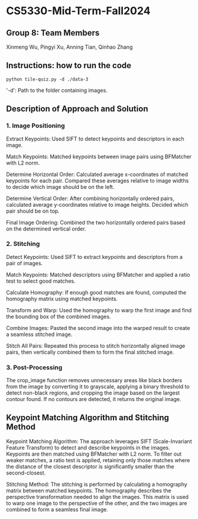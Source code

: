 # CS5330-Mid-Term-Fall2024
## Group 8: Team Members
Xinmeng Wu, Pingyi Xu, Anning Tian, Qinhao Zhang
## Instructions: how to run the code
```
python tile-quiz.py -d ./data-3
```
'-d': Path to the folder containing images.
## Description of Approach and Solution
### 1. Image Positioning
Extract Keypoints: Used SIFT to detect keypoints and descriptors in each image.

Match Keypoints: Matched keypoints between image pairs using BFMatcher with L2 norm.

Determine Horizontal Order: Calculated average x-coordinates of matched keypoints for each pair. Compared these averages relative to image widths to decide which image should be on the left.

Determine Vertical Order: After combining horizontally ordered pairs, calculated average y-coordinates relative to image heights. Decided which pair should be on top.

Final Image Ordering: Combined the two horizontally ordered pairs based on the determined vertical order.
### 2. Stitching
Detect Keypoints: Used SIFT to extract keypoints and descriptors from a pair of images.

Match Keypoints: Matched descriptors using BFMatcher and applied a ratio test to select good matches.

Calculate Homography: If enough good matches are found, computed the homography matrix using matched keypoints.

Transform and Warp: Used the homography to warp the first image and find the bounding box of the combined images.

Combine Images: Pasted the second image into the warped result to create a seamless stitched image.

Stitch All Pairs: Repeated this process to stitch horizontally aligned image pairs, then vertically combined them to form the final stitched image.
### 3. Post-Processing
The crop_image function removes unnecessary areas like black borders from the image by converting it to grayscale, applying a binary threshold to detect non-black regions, and cropping the image based on the largest contour found. If no contours are detected, it returns the original image.

## Keypoint Matching Algorithm and Stitching Method
Keypoint Matching Algorithm: The approach leverages SIFT (Scale-Invariant Feature Transform) to detect and describe keypoints in the images. Keypoints are then matched using BFMatcher with L2 norm. To filter out weaker matches, a ratio test is applied, retaining only those matches where the distance of the closest descriptor is significantly smaller than the second-closest.

Stitching Method: The stitching is performed by calculating a homography matrix between matched keypoints. The homography describes the perspective transformation needed to align the images. This matrix is used to warp one image to the perspective of the other, and the two images are combined to form a seamless final image.